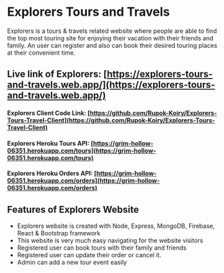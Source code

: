 # Explorers Tours and Travels

Explorers is a tours & travels related website where people are able to find the top most touring site for enjoying their vacation with their friends and family. An user can register and also can book their desired touring places at their convenient time.

## Live link of Explorers: [https://explorers-tours-and-travels.web.app/](https://explorers-tours-and-travels.web.app/)

#### Explorers Client Code Link: [https://github.com/Rupok-Koiry/Explorers-Tours-Travel-Client](https://github.com/Rupok-Koiry/Explorers-Tours-Travel-Client)

#### Explorers Heroku Tours API: [https://grim-hollow-06351.herokuapp.com/tours](https://grim-hollow-06351.herokuapp.com/tours)

#### Explorers Heroku Orders API: [https://grim-hollow-06351.herokuapp.com/orders](https://grim-hollow-06351.herokuapp.com/orders)

## Features of Explorers Website

- Explorers website is created with Node, Express, MongoDB, Firebase, React & Bootstrap framework
- This website is very much easy navigating for the website visitors
- Registered user can book tours with their family and friends
- Registered user can update their order or cancel it.
- Admin can add a new tour event easily
